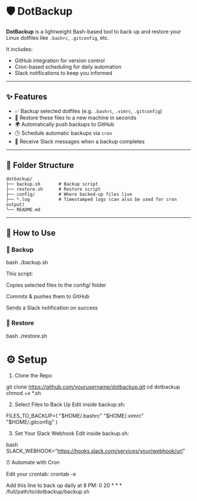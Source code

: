 # 🛡️ DotBackup

**DotBackup** is a lightweight Bash-based tool to back up and restore your Linux dotfiles like `.bashrc`, `.gitconfig`, etc.

It includes:
- GitHub integration for version control
- Cron-based scheduling for daily automation
- Slack notifications to keep you informed

---

## ✨ Features

- ✅ Backup selected dotfiles (e.g. `.bashrc`, `.vimrc`, `.gitconfig`)
- 🔁 Restore these files to a new machine in seconds
- 🌍 Automatically push backups to GitHub
- 🕒 Schedule automatic backups via `cron`
- 🔔 Receive Slack messages when a backup completes

---

## 📁 Folder Structure

```
dotbackup/
├── backup.sh       # Backup script
├── restore.sh      # Restore script
├── config/         # Where backed-up files live
├── *.log           # Timestamped logs (can also be used for cron output)
└── README.md
```
---

## 🚀 How to Use

### 🔁 Backup

bash
./backup.sh

This script:

Copies selected files to the config/ folder

Commits & pushes them to GitHub

Sends a Slack notification on success

###  🔄 Restore

bash
./restore.sh

# ⚙️ Setup
1. Clone the Repo

git clone https://github.com/yourusername/dotbackup.git
cd dotbackup
chmod +x *.sh

2. Select Files to Back Up
   Edit inside backup.sh:

FILES_TO_BACKUP=(
  "$HOME/.bashrc"
  "$HOME/.vimrc"
  "$HOME/.gitconfig"
)

3. Set Your Slack Webhook
   Edit inside backup.sh:

bash
SLACK_WEBHOOK="https://hooks.slack.com/services/your/webhook/url"

⏰ Automate with Cron

Edit your crontab:
crontab -e

Add this line to back up daily at 8 PM:
0 20 * * * /full/path/to/dotbackup/backup.sh



